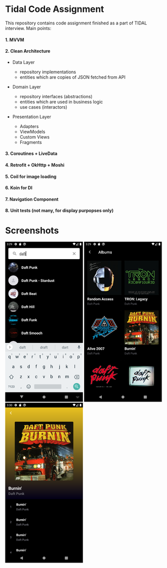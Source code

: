 # Tidal Code Assignment

This repository contains code assignment finished as a part of TIDAL interview. Main points:

#### 1. MVVM
#### 2. Clean Architecture
- Data Layer
  - repository implementations 
  - entities which are copies of JSON fetched from API
  
- Domain Layer
  - repository interfaces (abstractions)
  - entities which are used in business logic
  - use cases (interactors)
  
- Presentation Layer
  - Adapters
  - ViewModels
  - Custom Views
  - Fragments

#### 3. Coroutines + LiveData
#### 4. Retrofit + OkHttp + Moshi
#### 5. Coil for image loading
#### 6. Koin for DI
#### 7. Navigation Component
#### 8. Unit tests (not many, for display purpopses only)


#  Screenshots
<p><a href="https://github.com/Sultan1993/TidalTask/blob/master/SCREENSHOTS/1.png" target="_blank"><img src="https://github.com/Sultan1993/TidalTask/blob/master/SCREENSHOTS/1.png" width="250" style="max-width:100%;"></a>
<a href="https://github.com/Sultan1993/TidalTask/blob/master/SCREENSHOTS/2.png" target="_blank"><img src="https://github.com/Sultan1993/TidalTask/blob/master/SCREENSHOTS/2.png" width="250" style="max-width:100%;"></a>
<a href="https://github.com/Sultan1993/TidalTask/blob/master/SCREENSHOTS/3.png" target="_blank"><img src="https://github.com/Sultan1993/TidalTask/blob/master/SCREENSHOTS/3.png" width="250" style="max-width:100%;"></a></p>
